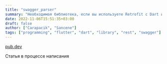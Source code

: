 ```yaml
---
title: "swagger_parser"
summary: "Необходимая библиотека, если вы используете Retrofit с Dart или Kotlin"
date: 2022-11-06T15:51:35+03:00
draft: false
author: ["Carapacik", "Sancene"]
tags: ["programming", "flutter", "dart", "library", "rest", "swagger"]
---
```


[pub.dev](https://pub.dev/packages/swagger_parser)

Статья в процессе написания
